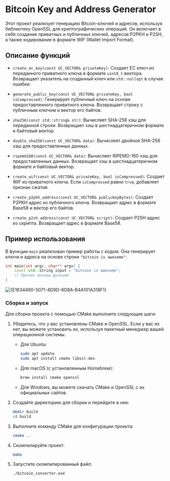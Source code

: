 # Bitcoin Key and Address Generator

Этот проект реализует генерацию Bitcoin-ключей и адресов, используя библиотеку OpenSSL для криптографических операций. Он включает в себя создание приватных и публичных ключей, адресов P2PKH и P2SH, а также кодирование в формате WIF (Wallet Import Format).

## Описание функций

- `create_ec_key(const UC_VECTOR& privateKey)`: Создает EC ключ из переданного приватного ключа в формате `uint8_t` вектора. Возвращает указатель на созданный ключ или `std::nullopt` в случае ошибки.
  
- `generate_public_key(const UC_VECTOR& privateKey, bool isCompressed)`: Генерирует публичный ключ на основе предоставленного приватного ключа. Возвращает строку с публичным ключом и вектор его байтов.

- `sha256(const std::string& str)`: Вычисляет SHA-256 хэш для переданной строки. Возвращает хэш в шестнадцатеричном формате и байтовый вектор.

- `double_sha256(const UC_VECTOR& data)`: Вычисляет двойной SHA-256 хэш для предоставленных данных.

- `ripemd160(const UC_VECTOR& data)`: Вычисляет RIPEMD-160 хэш для предоставленных данных. Возвращает хэш в шестнадцатеричном формате и байтовый вектор.

- `create_wif(const UC_VECTOR& privateKey, bool isCompressed)`: Создает WIF из приватного ключа. Если `isCompressed` равно `true`, добавляет признак сжатия.

- `create_p2pkh_address(const UC_VECTOR& publicKeyBytes)`: Создает P2PKH адрес из публичного ключа. Возвращает адрес в формате Base58 и вектор его байтов.

- `create_p2sh_address(const UC_VECTOR& script)`: Создает P2SH адрес из скрипта. Возвращает адрес в формате Base58.

## Пример использования

В функции `main` реализован пример работы с кодом. Она генерирует ключи и адреса на основе строки `"bitcoin is awesome"`:

```cpp
int main(int argc, char** argv) {
    const std::string input = "bitcoin is awesome";
    // Прочие вызовы функций
}
```

![{E1634490-5071-4D9D-8D8A-B4A101A318F1}](https://github.com/user-attachments/assets/1ae2eca4-ff41-42b5-9b44-c961f048b1f4)

### Сборка и запуск

Для сборки проекта с помощью CMake выполните следующие шаги:

1. Убедитесь, что у вас установлены CMake и OpenSSL. Если у вас их нет, вы можете установить их, используя пакетный менеджер вашей операционной системы.

    - Для Ubuntu:

      ```bash
      sudo apt update
      sudo apt install cmake libssl-dev
      ```

    - Для macOS (с установленным Homebrew):

      ```bash
      brew install cmake openssl
      ```

    - Для Windows, вы можете скачать CMake и OpenSSL с их официальных сайтов.

2. Создайте директорию для сборки и перейдите в нее:

    ```bash
    mkdir build
    cd build
    ```

3. Выполните команду CMake для конфигурации проекта:

    ```bash
    cmake ..
    ```

4. Скомпилируйте проект:

    ```bash
    make
    ```

5. Запустите скомпилированный файл:

    ```bash
    ./bitcoin_converter.exe
    ```

